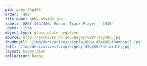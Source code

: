 ```yaml
---
pid: gbby-45g486
order: '486'
file_name: gbby-45g486.jpg
label: 'GBBY 45G/486: Moran: Track Player - 1934'
_date: '1934'
object_type: glass plate negative
source: http://archives.nd.edu/Bagby/GBBY-45g486.jpg
thumbnail: "/img/derivatives/simple/gbby-45g486/thumbnail.jpg"
full: "/img/derivatives/simple/gbby-45g486/fullwidth.jpg"
layout: bagby_item
collection: bagby
---
```


